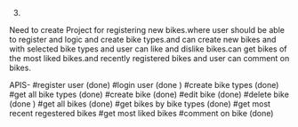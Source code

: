 3.

Need to create Project for registering new bikes.where user should be able to register and logic and create bike types.and can create new bikes and with selected bike types
and user can like and dislike bikes.can get bikes of the most liked bikes.and recently registered bikes and user can comment on bikes.

APIS- 
      #register user (done)
      #login user (done )
      #create bike types (done)
      #get all bike types (done)
      #create bike (done)
      #edit bike (done)
      #delete bike (done )
      #get all bikes (done)
      #get bikes by bike types (done)
      #get most recent regestered bikes 
      #get most liked bikes 
      #comment on bike  (done)